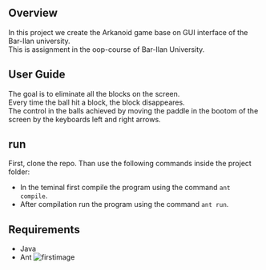 ## Overview
In this project we create the Arkanoid game base on GUI interface of the Bar-Ilan university.  
This is assignment in the oop-course of Bar-Ilan University.
## User Guide
The goal is to eliminate all the blocks on the screen.  
Every time the ball hit a block, the block disappeares.  
The control in the balls achieved by moving the paddle in the bootom of the screen by the keyboards left and right arrows.
## run
First, clone the repo. Than use the following commands inside the project folder:
* In the teminal first compile the program using the command `ant compile`.
* After compilation run the program using the command `ant run`.
## Requirements
* Java
* Ant
![firstimage](https://github.com/user-attachments/assets/981bfb7d-9290-48c8-8a8e-5a7a2d74681a)
